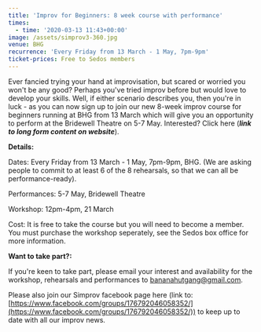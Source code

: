 ```yaml
---
title: 'Improv for Beginners: 8 week course with performance'
times:
  - time: '2020-03-13 11:43+00:00'
image: /assets/simprov3-360.jpg
venue: BHG
recurrence: 'Every Friday from 13 March - 1 May, 7pm-9pm'
ticket-prices: Free to Sedos members
---
```

<!--StartFragment-->



Ever fancied trying your hand at improvisation, but scared or worried you won't be any good? Perhaps you've tried improv before but would love to develop your skills. Well, if either scenario describes you, then you're in luck - as you can now sign up to join our new 8-week improv course for beginners running at BHG from 13 March which will give you an opportunity to perform at the Bridewell Theatre on 5-7 May. Interested? Click here (***link to long form content on website***).



**Details:**

Dates: Every Friday from 13 March - 1 May, 7pm-9pm, BHG. (We are asking people to commit to at least 6 of the 8 rehearsals, so that we can all be performance-ready).

Performances: 5-7 May, Bridewell Theatre

Workshop: 12pm-4pm, 21 March

Cost: It is free to take the course but you will need to become a member. You must purchase the workshop seperately, see the Sedos box office for more information. 



**Want to take part?:**

If you're keen to take part, please email your interest and availability for the workshop, rehearsals and performances to [bananahutgang@gmail.com](mailto:bananahutgang@gmail.com).

Please also join our Simprov facebook page here (link to:[https://www.facebook.com/​groups/176792046058352/](https://www.facebook.com/groups/176792046058352/)) to keep up to date with all our improv news.

<!--EndFragment-->
